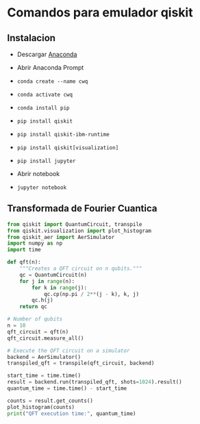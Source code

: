 # Comandos para emulador qiskit

## Instalacion

- Descargar [Anaconda](https://www.anaconda.com/download)
- Abrir Anaconda Prompt
- `conda create --name cwq`
- `conda activate cwq`
- `conda install pip`
- `pip install qiskit`
- `pip install qiskit-ibm-runtime`
- `pip install qiskit[visualization]`
- `pip install jupyter`

- Abrir notebook
- `jupyter notebook`

## Transformada de Fourier Cuantica

```python
from qiskit import QuantumCircuit, transpile
from qiskit.visualization import plot_histogram
from qiskit_aer import AerSimulator
import numpy as np
import time

def qft(n):
    """Creates a QFT circuit on n qubits."""
    qc = QuantumCircuit(n)
    for j in range(n):
        for k in range(j):
            qc.cp(np.pi / 2**(j - k), k, j)
        qc.h(j)
    return qc

# Number of qubits
n = 10
qft_circuit = qft(n)
qft_circuit.measure_all()

# Execute the QFT circuit on a simulator
backend = AerSimulator()
transpiled_qft = transpile(qft_circuit, backend)

start_time = time.time()
result = backend.run(transpiled_qft, shots=1024).result()
quantum_time = time.time() - start_time

counts = result.get_counts()
plot_histogram(counts)
print("QFT execution time:", quantum_time)
```
